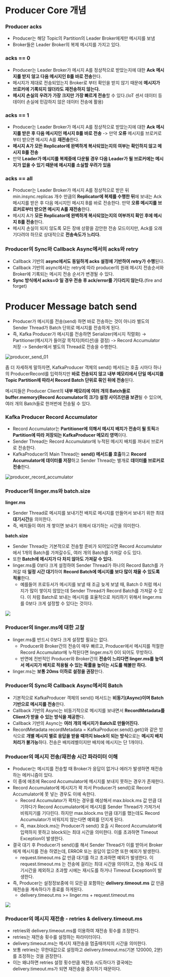 # Producer Core 개념

### Producer acks

- Producer는 해당 Topic의 Partition의 Leader Broker에게만 메시지를 보냄
- Broker들은 Leader Broker의 복제 메시지를 가지고 있다.

### acks == 0

- Producer는 Leader Broker가 메시지 A를 정상적으로 받았는지에 대한 **Ack 메시지를 받지 않고 다음 메시지인 B를 바로 전송**한다.
- 메시지가 제대로 전송되었는지 Broker로 부터 확인을 받지 않기 때문에 **메시지가 브로커에 기록되지 않더라도 재전송하지 않는다.**
- **메시지 손실의 우려가 가장 크지만** **가장 빠르게 전송**할 수 있다.(IoT 센서 데이터 등 데이터 손실에 민감하지 않은 데이터 전송에 활용)

### acks == 1

- Producer는 Leader Broker가 메시지 A를 정상적으로 받았는지에 대한 **Ack 메시지를 받은 후 다음 메시지인 메시지 B를 바로 전송** -> 만약 **오류** 메시지를 브로커로부터 받으면 메시지 A를 **재전송**한다.
- **메시지 A가 모든 Replicator에 완벽하게 복사되었는지의 여부는 확인하지 않고 메시지 B를 전송**
- 만약 **Leader가 메시지를 복제중에 다운될 경우 다음 Leader가 될 브로커에는 메시지가 없을 수 있기 때문에 메시지를 소실할 우려가 있음**

### acks == all

- Producer는 Leader Broker가 메시지 A를 정상적으로 받은 뒤 min.insync.replicas 개수 만큼의 **Replicator에 복제를 수행한 뒤**에 보내는 Ack 메시지를 받은 후 다음 메시지인 메시지 B를 바로 전송한다. 만약 **오류 메시지를 브로커로부터 받으면 메시지 A를 재전송**한다.
- 메시지 A가 **모든 Replicator에 완벽하게 복사되었는지의 여부까지 확인 후에 메시지 B를 전송**한다.
- 메시지 손실이 되지 않도록 모든 장애 상황을 감안한 전송 모드이지만, Ack를 오래 기다려야 하므로 상대적으로 **전송속도가 느리다.**

### Producer의 Sync와 Callback Async에서의 acks와 retry

- Callback 기반의 **async에서도 동일하게 acks 설정에 기반하여 retry가 수행**된다.
- Callback 기반의 async에서는 retry에 따라 producer의 원래 메시지 전송순서와 Broker에 기록되는 메시지 전송 순서가 변경될 수 있다.
- **Sync 방식에서 acks=0 일 경우 전송 후 ack/error를 기다리지 않는다.**(fire and forget)

# Producer Message batch send

- Producer가 메시지를 전송(send) 하면 바로 전송하는 것이 아니라 별도의 Sender Thread가 Batch 단위로 메시지를 전송하게 된다.
- 즉, Kafka Producer가 메시지를 전송하면 Serializer(메시지 직렬화) -> Partitioner(메시지가 들어갈 목적지(파티션)을 결정) -> Record Accumulator 저장 -> Sender에서 별도의 Thread로 전송을 수행한다.

![producer_send_01](./images/producer_send_01.png)

좀 더 자세하게 말하자면, KafkaProducer 객체의 send() 메서드는 호출 시마다 하나의 ProducerRecord를 입력하지만 **바로 전송되지 않고 내부 메모리에서 단일 메시지를 Topic Partition에 따라서 Record Batch 단위로 묶인 뒤에 전송**된다.

메시지들은 Producer Client의 **내부 메모리에 여러 개의 Batch들로 buffer.memory(Record Accumulator의 크기) 설정 사이즈만큼 보관**될 수 있으며, 여러 개의 Batch들로 한꺼번에 전송될 수 있다.

### Kafka Producer Record Accumulator

- Record Accumulator는 **Partitioner에 의해서 메시지 배치가 전송이 될 토픽**과 **Partition에 따라 저장되는 KafkaProducer 메모리 영역**이다.
- Sender Thread는 Record Accumulator에 누적된 메시지 배치를 꺼내서 브로커로 전송한다.
- KafkaProducer의 Main Thread는 **send() 메서드를 호출**하고 **Record Accumulator에 데이터를 저장**하고 Sender Thread는 별개로 **데이터를 브로커로 전송**한다.

![producer_record_accumulator](./images/producer_record_accumulator.png)

### Producer의 linger.ms와 batch.size

**linger.ms**

- Sender Thread로 메시지를 보내기전 배치로 메시지를 만들어서 보내기 위한 최대 **대기시간**을 의미한다.
- 즉, 배치들이 여러 개 쌓이면 보내기 위해서 대기하는 시간을 의미한다.

**batch.size**

- Sender Thread는 기본적으로 전송할 준비가 되어있으면 Record Accumulator에서 1개의 Batch를 가져갈수도, 여러 개의 Batch를 가져갈 수도 있다.
- 또한 **Batch에 메시지가 다 차지 않아도 가져갈 수 있다.**
- linger.ms를 0보다 크게 설정하여 Sender Thread가 하나의 Record Batch를 가져갈 때 **일정 시간 대기**하여 **Record Batch에 메시지를 보다 많이 채울 수 있도록 적용**한다.
    - 예를들어 프로듀서가 메시지를 보낼 때 조금 늦게 보낼 때, Batch 0 처럼 메시지가 많이 쌓이지 않았는데 Sender Thread가 Record Batch를 가져갈 수 있다. 이 처럼 Batch로 보내는 메시지를 효율적으로 처리하기 위해서 linger.ms를 0보다 크게 설정할 수 있다는 것이다.

![](./images/linger.ms.png)

### Producer의 linger.ms에 대한 고찰

- linger.ms를 반드시 0보다 크게 설정할 필요는 없다.
    - Producer와 Broker간의 전송이 매우 빠르고, Producer에서 메시지를 적절한 Record Accumulator에 누적된다면 linger.ms가 0이 되어도 무방하다.
    - 반면에 전반적인 Producer와 Broker간의 **전송이 느리다면 linger.ms를 높여서 메시지가 배치로 적용될 수 있는 확률을 높이는 시도를 해볼만 하다.**
- linger.ms는 **보통 20ms 이하로 설정을 권장**한다.

### Producer의 Sync와 Callback Async에서의 Batch

- 기본적으로 KafkaProducer 객체의 send() 메서드는 **비동기(Async)이며 Batch 기반으로 메시지를 전송**한다.
- Callback 기반의 Async는 비동기적으로 메시지를 보내면서 **RecordMetadata를 Client가 받을 수 있는 방식을 제공한**다.
- Callback 기반의 Async는 **여러 개의 메시지가 Batch로 만들어진다.**
- RecordMetadata recordMetadata = KafkaProducer.send().get()와 같은 방식으로 **개별 메시지 별로 응답을 받을 때까지 block이 되는 방식**으로는 **메시지 배치 처리가 불가능**하다. 전송은 배치레벨이지만 배치에 메시지는 단 1개이다.

### Producer의 메시지 전송/재전송 시간 파라미터 이해

- Producer는 메시지를 전송할 때 Broker가 응답이 없거나 에러가 발생하면 재전송하는 메커니즘이 있다.
- 이 중에 애초에 Record Accumulator에 메시지를 보내지 못하는 경우가 존재한다.
- Record Accumulator에 메시지가 꽉 차서 Producer가 send()로 Record Accumulator에 못 넣는 경우도 이에 속한다.
    - Record Accumulator가 꽉차는 경우를 예상해서 max.block.ms 값 만큼 대기하다가 Record Accumulator에서 메시지를 Sender Thread가 가져가서 비워지기를 기다린다. 하지만 max.block.ms 만큼 대기를 했는데도 Record Accumulator가 비워지지 않는다면 예외를 던지게 된다.
    - 즉, max.block.ms는 Producer가 send() 호출 시 Record Accumulator에 입력하지 못하고 block되는 최대 시간을 의미한다. 이를 초과하면 Timeout Exception이 발생한다.
- 결국 대기 후 Producer가 send()를 해서 Sender Thread가 이를 받아서 Broker에게 메시지를 전송 하였는데, ERROR 또는 응답이 없으면 또한 예외가 발생한다. 
    - request.timeout.ms 값 만큼 대기를 하고 초과하면 예외가 발생한다. 이 request.timeout.ms 는 전송에 걸리는 최대 시간을 의미하고, 전송 재시도 대기시간을 제외하고 초과할 시에는 재시도를 하거나 Timeout Exception이 발생한다.
- 즉, Producer는 설정정보중에 이 모든걸 포함하는 **delivery.timeout.ms** 값 만큼 재전송을 계속하다가 종료를 하게된다.
    - delivery.timeout.ms >= linger.ms + request.timeout.ms

![](./images/producer_msg_timeout.png)

### Producer의 메시지 재전송 - retries & delivery.timeout.ms

- retries와 delivery.timeout.ms를 이용하여 재전송 횟수를 조정한다.
- retries는 재전송 횟수를 설정하는 파라미터이다.
- delivery.timeout.ms는 메시지 재전송을 멈출때까지의 시간을 의미한다.
- 보통 retries는 무한대값으로 설정하고 delivery.timeout.ms(기본 120000, 2분)를 조정하는 것을 권장한다.
- 이는 왜냐하면 retries 설정 횟수만큼 재전송 시도하다가 결국에는 delivery.timeout.ms가 되면 재전송을 중지하기 때문이다.

